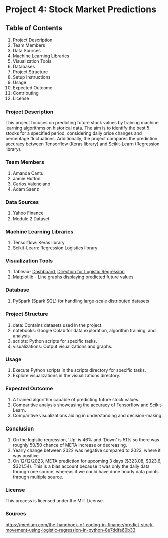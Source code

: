 # Project 4: Stock Market Predictions

## Table of Contents

1.	Project Description
2.	Team Members
3.	Data Sources
4.	Machine Learning Libraries
5.	Visualization Tools
6.	Databases
7.	Project Structure
8.	Setup Instructions
9.	Usage
10.	Expected Outcome
11.	Contributing
12.	License

### Project Description

This project focuses on predicting future stock values by training machine learning algorithms on historical data. The aim is to identify the best 5 stocks for a specified period, considering daily price changes and percentage fluctuations. Additionally, the project compares the prediction accuracy between Tensorflow (Keras library) and Scikit-Learn (Regression library).

### Team Members

1. Amanda Cantu
2. Jamie Hutton
3. Carlos Valenciano
4. Adam Saenz

### Data Sources

1. Yahoo Finance
2. Module 2 Dataset

### Machine Learning Libraries

1. Tensorflow: Keras library
2. Scikit-Learn: Regression Logistics library

### Visualization Tools

1. Tableau- [Dashboard](https://public.tableau.com/app/profile/carlos.valenciano/viz/Stock_Prediction_Visualizations_DB/Dashboard1 "Dashboard"), [Direction for Logistic Regression](https://public.tableau.com/app/profile/carlos.valenciano/viz/LogisticRegression0623-1223/LogisticDirection0623-1223 "Direction for Logistic Regresasion")
2. Matplotlib - Line graphs displaying predicted future values

### Database

1. PySpark (Spark SQL) for handling large-scale distributed datasets

### Project Structure

1. data: Contains datasets used in the project.
2. notebooks: Google Colab for data exploration, algorithm training, and analysis.
3. scripts: Python scripts for specific tasks.
4. visualizations: Output visualizations and graphs.

### Usage

1. Execute Python scripts in the scripts directory for specific tasks.
2. Explore visualizations in the visualizations directory.

### Expected Outcome

1. A trained algorithm capable of predicting future stock values.
2. Comparitive analysis showcasing the accuracy of Tensorflow and Scikit-Learn.
3. Comparitive visualizations aiding in understanding and decision-making.

### Conclusion

1. On the logistic regression, 'Up' is 46% and 'Down' is 51% so there was roughly 50/50 chance of META increase or decreasing.
2. Yearly change between 2022 was negative compared to 2023, where it was positive.
3. On 12/12/2023, META prediction for upcoming 3 days ($323.08, $323.6, $321.54). This is a bias account because it was only the daily data through one source, whereas if we could have done hourly data points through multiple source.

### License

This process is licensed under the MIT License.

### Sources 
https://medium.com/the-handbook-of-coding-in-finance/predict-stock-movement-using-logistic-regression-in-python-8e7ddfa60b33
